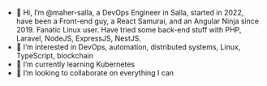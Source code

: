 - 👋 Hi, I’m @maher-salla, a DevOps Engineer in Salla, started in 2022, have been a Front-end guy, a React Samurai, and an Angular Ninja since 2019. Fanatic Linux user. Have tried some back-end stuff with PHP, Laravel, NodeJS, ExpressJS, NestJS.
- 👀 I’m interested in DevOps, automation, distributed systems, Linux, TypeScript, blockchain
- 🌱 I’m currently learning Kubernetes
- 💞️ I’m looking to collaborate on everything I can
